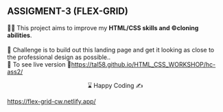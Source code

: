 ## ASSIGMENT-3 (FLEX-GRID)

👨‍💻 This project aims to improve my <b>HTML/CSS skills and ©️cloning abilities</b>.
<br><br>
🎯 Challenge is to build out this landing page and get it looking as close to the professional design as possible..
<br>
🔗 To see live version 🎯https://tal58.github.io/HTML_CSS_WORKSHOP/hc-ass2/

<center> ⌛ Happy Coding  ✍ </center>

  https://flex-grid-cw.netlify.app/
